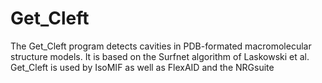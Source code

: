 # Get_Cleft
The Get_Cleft program detects cavities in PDB-formated macromolecular structure models. It is based on the Surfnet algorithm of Laskowski et al.
Get_Cleft is used by IsoMIF as well as FlexAID and the NRGsuite
